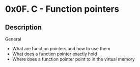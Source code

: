# 0x0F. C - Function pointers

## Description

General

* What are function pointers and how to use them
* What does a function pointer exactly hold
* Where does a function pointer point to in the virtual memory
